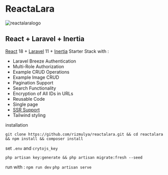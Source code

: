 # ReactaLara

![reactalaralogo](https://github.com/rizmulya/ReactaLara/assets/122626344/3a36ccfb-50e4-44e1-a758-63a3fe740895)

## React + Laravel + Inertia

[React](https://react.dev/) 18 + [Laravel](https://laravel.com/) 11 + [Inertia](https://inertiajs.com/) Starter Stack with :

-   Laravel Breeze Authentication
-   Multi-Role Authorization
-   Example CRUD Operations
-   Example Image CRUD
-   Pagination Support
-   Search Functionality
-   Encryption of All IDs in URLs
-   Reusable Code
-   Single page
-   [SSR Support](https://inertiajs.com/server-side-rendering)
-   Tailwind styling


installation 
```
git clone https://github.com/rizmulya/reactalara.git && cd reactalara && npm install && composer install
```
set `.env` and `crytojs_key`

```
php artisan key:generate && php artisan migrate:fresh --seed 
```

run with :
`npm run dev`
`php artisan serve`
